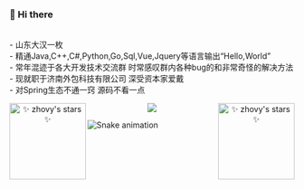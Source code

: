 ### 👋 Hi there  
<!-- 简介-->
<br/>-  山东大汉一枚
<br/>-  精通Java,C++,C#,Python,Go,Sql,Vue,Jquery等语言输出“Hello,World”
<br/>-  常年混迹于各大开发技术交流群 时常感叹群内各种bug的和非常奇怪的解决方法
<br/>-  现就职于济南外包科技有限公司 深受资本家爱戴 
<br/>-  对Spring生态不通一窍 源码不看一点 

<!--  GitHub访客徽章-->
<!-- <div align="center"> <img src="https://visitor-badge.glitch.me/badge?page_id=zhovy" /> </div> -->



<div align="center">
<!-- 仓库统计信息-->
<img align="left" src="https://github-readme-stats.vercel.app/api?username=zhovy&theme=Gradient&bg_color=7A3CE8,78FFEE,73DFE8&show_icons=true" alt="✨ zhovy's stars ✨" height="135em"  />

<!--  语言排行-->
<source 
  srcset="https://github-readme-stats.vercel.app/api?username=zhovy&show_icons=true&theme=tokyonight&hide_border=true&locale=cn"
  media="(prefers-color-scheme: dark)"
/>
 <img align="right" src="https://github-readme-stats.vercel.app/api?username=zhovy&show_icons=true&theme=tokyonight&hide_border=true&locale=cn" alt="✨ zhovy's stars ✨" height="135em"  />

<source
  srcset="https://github-readme-stats.vercel.app/api?username=zhovy&show_icons=true&hide_border=true&locale=cn"
  media="(prefers-color-scheme: light), (prefers-color-scheme: no-preference)"
/>
</div>

<!--  GitHub资料奖杯🏆-->
<div align="center"> 
 <p align="center"><a href="https://github.com/zhovy">
    <img
      src="https://github-profile-trophy.vercel.app/?username=zhovy&theme=onedark&no-frame=true&row=1&&margin-w=20&no-bg=true"
    />
  </a></p>
</div>
<!--  GitHub活动统计图-->
<!-- <div align="center"> 
 <img src="https://activity-graph.herokuapp.com/graph?username=zhovy&theme=xcode" /> 
</div> -->

<!--  snk -->
![Snake animation](https://github.com/zhovy/zhovy/blob/output/github-contribution-grid-snake.svg)



